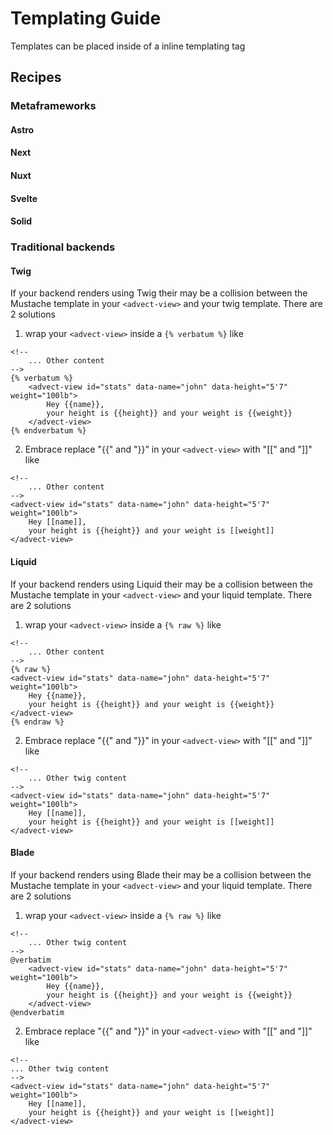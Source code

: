 # Templating Guide
 Templates can be placed inside of a inline templating tag
## Recipes
### Metaframeworks 
#### Astro
#### Next
#### Nuxt
#### Svelte
#### Solid
### Traditional backends
#### Twig
If your backend renders using Twig their may be a collision between the Mustache template in your ```<advect-view>``` and your twig template. There are 2 solutions
1. wrap your ```<advect-view>```  inside a ```{% verbatum %}``` like
```twig
<!--
    ... Other content 
-->
{% verbatum %}
    <advect-view id="stats" data-name="john" data-height="5'7" weight="100lb">
        Hey {{name}},
        your height is {{height}} and your weight is {{weight}}
    </advect-view>
{% endverbatum %}
   ```
2. Embrace replace "{{" and "}}" in your ```<advect-view>```  with "\[\[" and "]]" like
```twig
<!--
    ... Other content 
-->
<advect-view id="stats" data-name="john" data-height="5'7" weight="100lb">
    Hey [[name]],
    your height is {{height}} and your weight is [[weight]]
</advect-view>
```
#### Liquid
If your backend renders using Liquid their may be a collision between the Mustache template in your ```<advect-view>``` and your liquid template. There are 2 solutions
1. wrap your ```<advect-view>```  inside a ```{% raw %}``` like
```liquid
<!--
    ... Other content 
-->
{% raw %}
<advect-view id="stats" data-name="john" data-height="5'7" weight="100lb">
    Hey {{name}},
    your height is {{height}} and your weight is {{weight}}
</advect-view>
{% endraw %}
```
2. Embrace replace "{{" and "}}" in your ```<advect-view>```  with "\[\[" and "]]" like
```twig
<!--
    ... Other twig content 
-->
<advect-view id="stats" data-name="john" data-height="5'7" weight="100lb">
    Hey [[name]],
    your height is {{height}} and your weight is [[weight]]
</advect-view>
```
#### Blade
If your backend renders using Blade their may be a collision between the Mustache template in your ```<advect-view>``` and your liquid template. There are 2 solutions
1. wrap your ```<advect-view>```  inside a ```{% raw %}``` like
```blade
<!--
    ... Other twig content 
-->
@verbatim
    <advect-view id="stats" data-name="john" data-height="5'7" weight="100lb">
        Hey {{name}},
        your height is {{height}} and your weight is {{weight}}
    </advect-view>
@endverbatim
```
2. Embrace replace "{{" and "}}" in your ```<advect-view>```  with "\[\[" and "]]" like
```twig
<!--
... Other twig content 
-->
<advect-view id="stats" data-name="john" data-height="5'7" weight="100lb">
    Hey [[name]],
    your height is {{height}} and your weight is [[weight]]
</advect-view>
```
   

